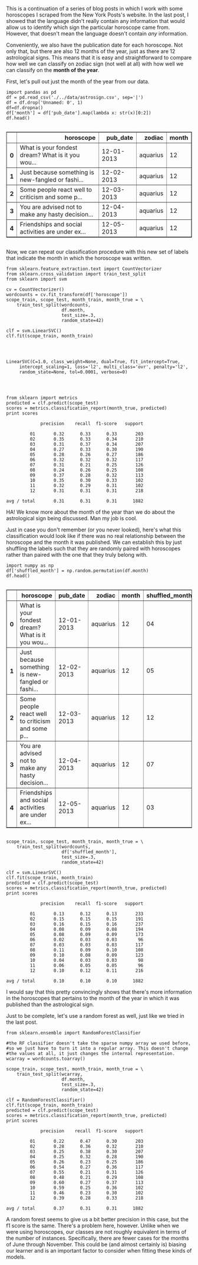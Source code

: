 
This is a continuation of a series of blog posts in which I work with some
horoscopes I scraped from the New York Posts's website. In the last post, I
showed that the language didn't really contain any information that would allow
us to identify which sign the particular horoscope came from. However, that
doesn't mean the language doesn't contain *any* information.

Conveniently, we also have the publication date for each horoscope. Not only
that, but there are also 12 months of the year, just as there are 12
astrological signs. This means that it is easy and straightforward to compare
how well we can classify on zodiac sign (not well at all) with how well we can
classify on the **month of the year**.

First, let's pull out just the month of the year from our data.



    import pandas as pd
    df = pd.read_csv('./../data/astrosign.csv', sep='|')
    df = df.drop('Unnamed: 0', 1)
    df=df.dropna()
    df['month'] = df['pub_date'].map(lambda x: str(x)[0:2])
    df.head()




<div style="max-height:1000px;max-width:1500px;overflow:auto;">
<table border="1" class="dataframe">
  <thead>
    <tr style="text-align: right;">
      <th></th>
      <th>horoscope</th>
      <th>pub_date</th>
      <th>zodiac</th>
      <th>month</th>
    </tr>
  </thead>
  <tbody>
    <tr>
      <th>0</th>
      <td> What is your fondest dream? What is it you wou...</td>
      <td> 12-01-2013</td>
      <td> aquarius</td>
      <td> 12</td>
    </tr>
    <tr>
      <th>1</th>
      <td> Just because something is new-fangled or fashi...</td>
      <td> 12-02-2013</td>
      <td> aquarius</td>
      <td> 12</td>
    </tr>
    <tr>
      <th>2</th>
      <td> Some people react well to criticism and some p...</td>
      <td> 12-03-2013</td>
      <td> aquarius</td>
      <td> 12</td>
    </tr>
    <tr>
      <th>3</th>
      <td> You are advised not to make any hasty decision...</td>
      <td> 12-04-2013</td>
      <td> aquarius</td>
      <td> 12</td>
    </tr>
    <tr>
      <th>4</th>
      <td> Friendships and social activities are under ex...</td>
      <td> 12-05-2013</td>
      <td> aquarius</td>
      <td> 12</td>
    </tr>
  </tbody>
</table>
</div>



Now, we can repeat our classification procedure with this new set of labels that
indicate the month in which the horoscope was written.


    from sklearn.feature_extraction.text import CountVectorizer
    from sklearn.cross_validation import train_test_split
    from sklearn import svm
    
    cv = CountVectorizer()
    wordcounts = cv.fit_transform(df['horoscope'])
    scope_train, scope_test, month_train, month_true = \
        train_test_split(wordcounts, 
                         df.month, 
                         test_size=.3, 
                         random_state=42)
    
    clf = svm.LinearSVC()
    clf.fit(scope_train, month_train)




    LinearSVC(C=1.0, class_weight=None, dual=True, fit_intercept=True,
         intercept_scaling=1, loss='l2', multi_class='ovr', penalty='l2',
         random_state=None, tol=0.0001, verbose=0)




    from sklearn import metrics
    predicted = clf.predict(scope_test)
    scores = metrics.classification_report(month_true, predicted)
    print scores

                 precision    recall  f1-score   support
    
             01       0.32      0.33      0.33       203
             02       0.35      0.33      0.34       210
             03       0.31      0.37      0.34       207
             04       0.27      0.33      0.30       190
             05       0.28      0.26      0.27       186
             06       0.32      0.32      0.32       117
             07       0.31      0.21      0.25       126
             08       0.24      0.26      0.25       108
             09       0.37      0.28      0.32       113
             10       0.35      0.30      0.33       102
             11       0.32      0.29      0.31       102
             12       0.31      0.31      0.31       218
    
    avg / total       0.31      0.31      0.31      1882
    


HA! We know more about the month of the year than we do about the astrological
sign being discussed. Man my job is cool.

Just in case you don't remember (or you never looked), here's what this
classification would look like if there was no real relationship between the
horoscope and the month it was published. We can establish this by just
shuffling the labels such that they are randomly paired with horoscopes rather
than paired with the one that they truly belong with.


    import numpy as np
    df['shuffled_month'] = np.random.permutation(df.month)
    df.head()




<div style="max-height:1000px;max-width:1500px;overflow:auto;">
<table border="1" class="dataframe">
  <thead>
    <tr style="text-align: right;">
      <th></th>
      <th>horoscope</th>
      <th>pub_date</th>
      <th>zodiac</th>
      <th>month</th>
      <th>shuffled_month</th>
    </tr>
  </thead>
  <tbody>
    <tr>
      <th>0</th>
      <td> What is your fondest dream? What is it you wou...</td>
      <td> 12-01-2013</td>
      <td> aquarius</td>
      <td> 12</td>
      <td> 04</td>
    </tr>
    <tr>
      <th>1</th>
      <td> Just because something is new-fangled or fashi...</td>
      <td> 12-02-2013</td>
      <td> aquarius</td>
      <td> 12</td>
      <td> 05</td>
    </tr>
    <tr>
      <th>2</th>
      <td> Some people react well to criticism and some p...</td>
      <td> 12-03-2013</td>
      <td> aquarius</td>
      <td> 12</td>
      <td> 12</td>
    </tr>
    <tr>
      <th>3</th>
      <td> You are advised not to make any hasty decision...</td>
      <td> 12-04-2013</td>
      <td> aquarius</td>
      <td> 12</td>
      <td> 07</td>
    </tr>
    <tr>
      <th>4</th>
      <td> Friendships and social activities are under ex...</td>
      <td> 12-05-2013</td>
      <td> aquarius</td>
      <td> 12</td>
      <td> 03</td>
    </tr>
  </tbody>
</table>
</div>




    scope_train, scope_test, month_train, month_true = \
        train_test_split(wordcounts, 
                         df['shuffled_month'], 
                         test_size=.3, 
                         random_state=42)
    
    clf = svm.LinearSVC()
    clf.fit(scope_train, month_train)
    predicted = clf.predict(scope_test)
    scores = metrics.classification_report(month_true, predicted)
    print scores

                 precision    recall  f1-score   support
    
             01       0.13      0.12      0.13       233
             02       0.15      0.15      0.15       191
             03       0.16      0.15      0.16       237
             04       0.08      0.09      0.08       194
             05       0.08      0.09      0.09       173
             06       0.02      0.03      0.03        96
             07       0.03      0.03      0.03       117
             08       0.11      0.09      0.10       108
             09       0.10      0.08      0.09       123
             10       0.04      0.03      0.03        98
             11       0.06      0.05      0.05        96
             12       0.10      0.12      0.11       216
    
    avg / total       0.10      0.10      0.10      1882
    


I would say that this pretty convincingly shows that there's more information in
the horoscopes that pertains to the month of the year in which it was published
than the astrological sign.

Just to be complete, let's use a random forest as well, just like we tried in
the last post.


    from sklearn.ensemble import RandomForestClassifier
    
    #the RF classifier doesn't take the sparse numpy array we used before, 
    #so we just have to turn it into a regular array. This doesn't change 
    #the values at all, it just changes the internal representation.
    wcarray = wordcounts.toarray()
    
    scope_train, scope_test, month_train, month_true = \
        train_test_split(wcarray, 
                         df.month, 
                         test_size=.3, 
                         random_state=42)
    
    clf = RandomForestClassifier()
    clf.fit(scope_train, month_train)
    predicted = clf.predict(scope_test)
    scores = metrics.classification_report(month_true, predicted)
    print scores

                 precision    recall  f1-score   support
    
             01       0.22      0.47      0.30       203
             02       0.28      0.36      0.32       210
             03       0.25      0.38      0.30       207
             04       0.25      0.32      0.28       190
             05       0.26      0.23      0.25       186
             06       0.54      0.27      0.36       117
             07       0.55      0.21      0.31       126
             08       0.48      0.21      0.29       108
             09       0.60      0.27      0.37       113
             10       0.59      0.25      0.36       102
             11       0.46      0.23      0.30       102
             12       0.39      0.28      0.33       218
    
    avg / total       0.37      0.31      0.31      1882
    


A random forest seems to give us a bit better precision in this case, but the f1
score is the same. There's a problem here, however. Unlike when we were using
horoscopes, our classes are not roughly equivalent in terms of the number of
instances. Specifically, there are fewer cases for the months of June through
November. This could be (and almost certainly is) biasing our learner and is an
important factor to consider when fitting these kinds of models.


    
